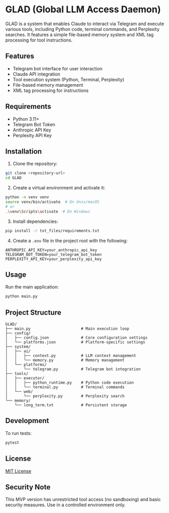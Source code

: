 # GLAD (Global LLM Access Daemon)

GLAD is a system that enables Claude to interact via Telegram and execute various tools, including Python code, terminal commands, and Perplexity searches. It features a simple file-based memory system and XML tag processing for tool instructions.

## Features

- Telegram bot interface for user interaction
- Claude API integration
- Tool execution system (Python, Terminal, Perplexity)
- File-based memory management
- XML tag processing for instructions

## Requirements

- Python 3.11+
- Telegram Bot Token
- Anthropic API Key
- Perplexity API Key

## Installation

1. Clone the repository:
```bash
git clone <repository-url>
cd GLAD
```

2. Create a virtual environment and activate it:
```bash
python -m venv venv
source venv/bin/activate  # On Unix/macOS
# or
.\venv\Scripts\activate  # On Windows
```

3. Install dependencies:
```bash
pip install -r txt_files/requirements.txt
```

4. Create a `.env` file in the project root with the following:
```
ANTHROPIC_API_KEY=your_anthropic_api_key
TELEGRAM_BOT_TOKEN=your_telegram_bot_token
PERPLEXITY_API_KEY=your_perplexity_api_key
```

## Usage

Run the main application:
```bash
python main.py
```

## Project Structure

```
GLAD/
├── main.py                      # Main execution loop
├── config/
│   ├── config.json              # Core configuration settings
│   └── platforms.json           # Platform-specific settings
├── system/
│   ├── ai/
│   │   ├── context.py           # LLM context management
│   │   └── memory.py            # Memory management
│   └── platforms/
│       └── telegram.py          # Telegram bot integration
├── tools/
│   ├── executor/
│   │   ├── python_runtime.py    # Python code execution
│   │   └── terminal.py          # Terminal commands
│   └── web/
│       └── perplexity.py        # Perplexity search
└── memory/
    └── long_term.txt            # Persistent storage
```

## Development

To run tests:
```bash
pytest
```

## License

[MIT License](LICENSE)

## Security Note

This MVP version has unrestricted tool access (no sandboxing) and basic security measures. Use in a controlled environment only. 